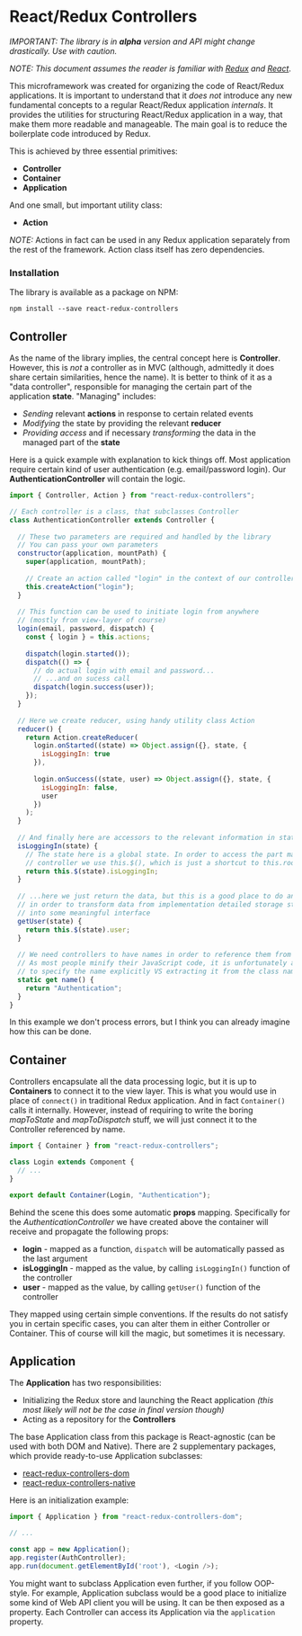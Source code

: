 # React/Redux Controllers

*IMPORTANT: The library is in **alpha** version and API might change drastically. Use with caution.* 

*NOTE: This document assumes the reader is familiar with [Redux](http://redux.js.org/) and [React](https://facebook.github.io/react/)*.

This microframework was created for organizing the code of React/Redux applications. It is important to understand that it *does not* introduce any new fundamental concepts to a regular React/Redux application *internals*. It provides the utilities for structuring React/Redux application in a way, that make them more readable and manageable. The main goal is to reduce the boilerplate code introduced by Redux.

This is achieved by three essential primitives:

- **Controller**
- **Container**
- **Application**

And one small, but important utility class:

- **Action**

*NOTE:* Actions in fact can be used in any Redux application separately from the rest of the framework. Action class itself has zero dependencies.


### Installation

The library is available as a package on NPM:

```
npm install --save react-redux-controllers
```


## Controller

As the name of the library implies, the central concept here is **Controller**. However, this is *not* a controller as in MVC (although, admittedly it does share certain similarities, hence the name). It is better to think of it as a "data controller", responsible for managing the certain part of the application **state**. "Managing" includes:

- *Sending* relevant **actions** in response to certain related events
- *Modifying* the state by providing the relevant **reducer**
- *Providing access* and if necessary *transforming* the data in the managed part of the **state**

Here is a quick example with explanation to kick things off. Most application require certain kind of user authentication (e.g. email/password login). Our **AuthenticationController** will contain the logic.

```javascript
import { Controller, Action } from "react-redux-controllers";

// Each controller is a class, that subclasses Controller
class AuthenticationController extends Controller {
  
  // These two parameters are required and handled by the library
  // You can pass your own parameters
  constructor(application, mountPath) {
    super(application, mountPath);
    
    // Create an action called "login" in the context of our controller
    this.createAction("login");
  }
  
  // This function can be used to initiate login from anywhere
  // (mostly from view-layer of course)
  login(email, password, dispatch) {
    const { login } = this.actions;
    
    dispatch(login.started());
    dispatch(() => {
      // do actual login with email and password...
      // ...and on sucess call
      dispatch(login.success(user));
    });
  }
  
  // Here we create reducer, using handy utility class Action
  reducer() {
    return Action.createReducer(
      login.onStarted((state) => Object.assign({}, state, {
        isLoggingIn: true
      }),
      
      login.onSuccess((state, user) => Object.assign({}, state, {
        isLoggingIn: false,
        user
      })
    );
  }
  
  // And finally here are accessors to the relevant information in state
  isLoggingIn(state) {
    // The state here is a global state. In order to access the part managed by the
    // controller we use this.$(), which is just a shortcut to this.rootState()
    return this.$(state).isLoggingIn;
  }
  
  // ...here we just return the data, but this is a good place to do any work
  // in order to transform data from implementation detailed storage structure
  // into some meaningful interface
  getUser(state) {
    return this.$(state).user;
  }
  
  // We need controllers to have names in order to reference them from elsewhere.
  // As most people minify their JavaScript code, it is unfortunately a neccessity
  // to specify the name explicitly VS extracting it from the class name :( 
  static get name() {
    return "Authentication";
  }
}

```

In this example we don't process errors, but I think you can already imagine how this can be done.


## Container

Controllers encapsulate all the data processing logic, but it is up to **Containers** to connect it to the view layer. This is what you would use in place of `connect()` in traditional Redux application. And in fact `Container()` calls it internally. However, instead of requiring to write the boring *mapToState* and *mapToDispatch* stuff, we will just connect it to the Controller referenced by name.

```javascript
import { Container } from "react-redux-controllers";

class Login extends Component {
  // ...
}

export default Container(Login, "Authentication");
```

Behind the scene this does some automatic **props** mapping. Specifically for the *AuthenticationController* we have created above the container will receive and propagate the following props:

- **login** - mapped as a function, `dispatch` will be automatically passed as the last argument
- **isLoggingIn** - mapped as the value, by calling `isLoggingIn()` function of the controller
- **user** - mapped as the value, by calling `getUser()` function of the controller

They mapped using certain simple conventions. If the results do not satisfy you in certain specific cases, you can alter them in either Controller or Container. This of course will kill the magic, but sometimes it is necessary.

## Application

The **Application** has two responsibilities:

- Initializing the Redux store and launching the React application *(this most likely will not be the case in final version though)*
- Acting as a repository for the **Controllers**

The base Application class from this package is React-agnostic (can be used with both DOM and Native). There are 2 supplementary packages, which provide ready-to-use Application subclasses:

- [react-redux-controllers-dom](https://gitlab.f17y.com/open-source-react/react-redux-controllers-dom)
- [react-redux-controllers-native](https://gitlab.f17y.com/open-source-react/react-redux-controllers-native)

Here is an initialization example:

```javascript
import { Application } from "react-redux-controllers-dom";

// ...

const app = new Application();
app.register(AuthController);
app.run(document.getElementById('root'), <Login />);
```

You might want to subclass Application even further, if you follow OOP-style. For example, Application subclass would be a good place to initialize some kind of Web API client you will be using. It can be then exposed as a property. Each Controller can access its Application via the `application` property.

